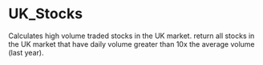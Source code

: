 # UK_Stocks

Calculates high volume traded stocks in the UK market. return all stocks in the UK market that have daily volume greater than 10x the average volume (last year).
